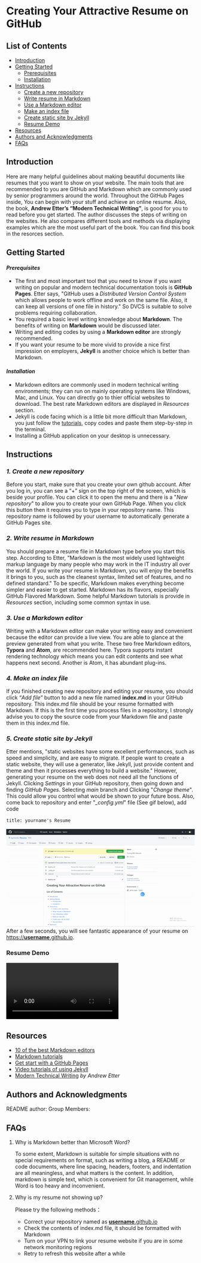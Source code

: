 # **Creating Your Attractive Resume on GitHub**

## **List of Contents**
+ [Introduction](#introduction)
+ [Getting Started](#getting-started)  
  + [Prerequisites](#prerequisites)
  + [Installation](#installation)
+ [Instructions](#instructions)  
  + [Create a new repository](#1-create-a-new-repository)
  + [Write resume in Markdown](#2-Write-resume-in-markdown)
  + [Use a Markdown editor](#3-use-a-markdown-editor)
  + [Make an index file](#4-make-an-index-file)
  + [Create static site by Jekyll](#5-create-static-site-by-Jekyll)
  + [Resume Demo](#resume-demo)
+ [Resources](#resources)
+ [Authors and Acknowledgments](#authors-and-acknowledgments)
+ [FAQs](#faqs)

## **Introduction**
Here are many helpful guidelines about making beautiful documents like resumes that you want to show on your website. The main tools that are recommended to you are GitHub and Markdown which are commonly used by senior programmers around the world. Throughout the GitHub Pages inside, You can begin with your stuff and achieve an online resume. Also, the book, **Andrew Etter’s “Modern Technical Writing”**, is good for you to read before you get started. The author discusses the steps of writing on the websites. He also compares different tools and methods via displaying examples which are the most useful part of the book. You can find this book in the resorces section.

## **Getting Started**

#### *Prerequisites*

+ The first and most important tool that you need to know if you want writing on popular and modern technical documentation tools is **GitHub Pages**. Etter says, "GitHub uses a *Distributed Version Control System* which allows people to work offline and work on the same file. Also, it can keep all versions of one file in history." So DVCS is suitable to solve problems requiring collaboration.
+ You required a basic level writing knowledge about **Markdown**. The benefits of writing on **Markdown** would be discussed later.  
+ Writing and editing codes by using a **Markdown editor** are strongly recommended.  
+ If you want your resume to be more vivid to provide a nice first impression on employers, **Jekyll** is another choice which is better than Markdown.

#### *Installation*

+ Markdown editors are commonly used in modern technical writing  environments; they can run on mainly operating systems like Windows, Mac, and Linux. You can directly go to thier official websites to download. The best rate Markdown editors are displayed in *Resources* section.
+ Jekyll is code facing which is a little bit more difficult than Markdown, you just follow the [tutorials](https://jekyllrb.com/), copy codes and paste them step-by-step in the terminal.
+ Installing a GitHub application on your desktop is unnecessary.


## **Instructions**

### *1. Create a new repository*
Before you start, make sure that you create your own github account. After you log in, you can see a “+” sign on the top right of the screen, which is beside your profile. You can click it to open the menu and  there is a "*New repository*" to allow you to create your own GitHub Page. When you click this button then it requires you to type in your repository name. This repository name is followed by your username to automatically generate a GitHub Pages site.  

### *2. Write resume in Markdown*
You should prepare a resume file in Markdown type before you start this step. According to Etter, "Markdown is the most widely used lightweight markup language by many people who may work in the IT industry all over the world. If you write your resume in Markdown, you will enjoy the benefits it brings to you, such as the cleanest syntax, limited set of features, and no defined standard." To be specific, Markdown makes everything become simpler and easier to get started. Markdown has its flavors, especially GitHub Flavored Markdown. Some helpful Markdown tutorials is provide in *Resources* section, including some common syntax in use.
 
### *3. Use a Markdown editor*
Writing with a Markdown editor can make your writing easy and convenient because the editor can provide a live view. You are able to glance at the preview generated from what you write. These two free Markdown editors, **Typora** and **Atom**, are recommended here. Typora supports instant rendering technology which means you can edit contents and see what happens next second. Another is Atom, it has abundant plug-ins.
 
### *4. Make an index file*
If you finished creating new repository and editing your resume, you should click “*Add file*” button to add a new file named **index.md** in your GitHub repository. This index.md file should be your resume formatted with Markdown. If this is the first time you process files in a repository, I strongly advise you to copy the source code from your Markdown file and paste them in this index.md file.


### *5. Create static site by Jekyll*
Etter mentions, "static websites have some excellent performances, such as speed and simplicity, and are easy to migrate. If people want to create a static website, they will use a generator, like Jekyll, just provide content and theme and then it processes everything to build a website." However,  generating your resume on the web does not need all the functions of Jekyll. Clicking *Settings* in your GitHub repository, then going down and finding *GitHub Pages*. Selecting *main* branch and Clicking "*Change theme*". This could allow you control what would be shown to your future boss. Also, come back to repository and enter "*_config.yml*" file (See gif below), add code
```
title: yourname's Resume
```
![Adding Code Title](https://github.com/nycinrmit/Resume/blob/f6d3299c5db458d36142a29de4826b7ccb110c4a/Adding%20Code.gif)  
After a few seconds, you will see fantastic appearance of your resume on <u> https://**username**.github.io</u>.  

### Resume Demo
![Sample Resume Demo](https://media.giphy.com/media/y9jYkYfbRjPbPyGUUU/giphy.mp4)

## **Resources**
+ [10 of the best Markdown editors](https://www.shopify.com/partners/blog/10-of-the-best-markdown-editors)
+ [Markdown tutorials](https://www.markdowntutorial.com/)
+ [Get start with a GitHub Pages](https://pages.github.com/)
+ [Video tutorials of using Jekyll](https://www.youtube.com/playlist?list=PLLAZ4kZ9dFpOPV5C5Ay0pHaa0RJFhcmcB)
+ [Modern Technical Writing](https://www.amazon.ca/gp/product/B01A2QL9SS/) *by Andrew Etter*

## **Authors and Acknowledgments**
README author: 
Group Members:  


## **FAQs**
1. Why is Markdown better than Microsoft Word?  

    To some extent, Markdown is suitable for simple situations with no special requirements on format, such as writing a blog, a README or code documents, where line spacing, headers, footers, and indentation are all meaningless, and what matters is the content. In addition, markdown is simple text, which is convenient for Git management, while Word is too heavy and inconvenient.


2. Why is my resume not showing up?  

    Please try the following methods：
    + Correct your repository named as <u>**username**.github.io</u>
    + Check the contents of index.md file, it should be formatted with Markdown
    + Turn on your VPN to link your resume website if you are in some network monitoring regions  
    + Retry to refresh this website after a while
